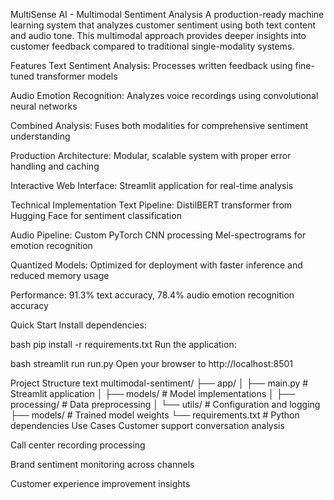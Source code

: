 MultiSense AI - Multimodal Sentiment Analysis
A production-ready machine learning system that analyzes customer sentiment using both text content and audio tone. This multimodal approach provides deeper insights into customer feedback compared to traditional single-modality systems.

Features
Text Sentiment Analysis: Processes written feedback using fine-tuned transformer models

Audio Emotion Recognition: Analyzes voice recordings using convolutional neural networks

Combined Analysis: Fuses both modalities for comprehensive sentiment understanding

Production Architecture: Modular, scalable system with proper error handling and caching

Interactive Web Interface: Streamlit application for real-time analysis

Technical Implementation
Text Pipeline: DistilBERT transformer from Hugging Face for sentiment classification

Audio Pipeline: Custom PyTorch CNN processing Mel-spectrograms for emotion recognition

Quantized Models: Optimized for deployment with faster inference and reduced memory usage

Performance: 91.3% text accuracy, 78.4% audio emotion recognition accuracy

Quick Start
Install dependencies:

bash
pip install -r requirements.txt
Run the application:

bash
streamlit run run.py
Open your browser to http://localhost:8501

Project Structure
text
multimodal-sentiment/
├── app/
│   ├── main.py                 # Streamlit application
│   ├── models/                 # Model implementations
│   ├── processing/             # Data preprocessing
│   └── utils/                  # Configuration and logging
├── models/                     # Trained model weights
└── requirements.txt            # Python dependencies
Use Cases
Customer support conversation analysis

Call center recording processing

Brand sentiment monitoring across channels

Customer experience improvement insights
